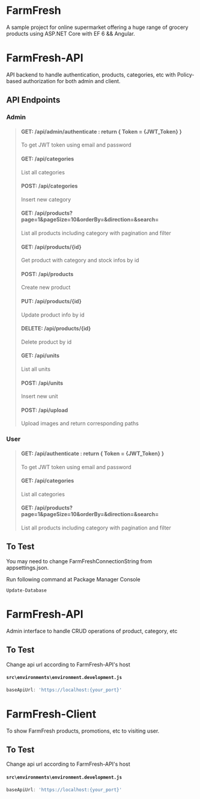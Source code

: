 # FarmFresh
A sample project for online supermarket offering a huge range of grocery products using ASP.NET Core with EF 6 && Angular.

# FarmFresh-API
API backend to handle authentication, products, categories, etc with Policy-based authorization for both admin and client.

## API Endpoints
### Admin
> #### GET: /api/admin/authenticate : return { Token = {JWT_Token} }
> To get JWT token using email and password
> #### GET: /api/categories
> List all categories
> #### POST: /api/categories
> Insert new category
> #### GET: /api/products?page=1&pageSize=10&orderBy=&direction=&search=
> List all products including category with pagination and filter
> #### GET: /api/products/{id}
> Get product with category and stock infos by id
> #### POST: /api/products
> Create new product
> #### PUT: /api/products/{id}
> Update product info by id
> #### DELETE: /api/products/{id}
> Delete product by id
> #### GET: /api/units
> List all units
> #### POST: /api/units
> Insert new unit
> #### POST: /api/upload
> Upload images and return corresponding paths
### User
> #### GET: /api/authenticate : return { Token = {JWT_Token} }
> To get JWT token using email and password
> #### GET: /api/categories
> List all categories
> #### GET: /api/products?page=1&pageSize=10&orderBy=&direction=&search=
> List all products including category with pagination and filter
## To Test
You may need to change FarmFreshConnectionString from appsettings.json.

Run following command at Package Manager Console
```
Update-Database
```
# FarmFresh-API
Admin interface to handle CRUD operations of product, category, etc
## To Test
Change api url according to FarmFresh-API's host
#### **`src\environments\environment.development.js`**
``` js
baseApiUrl: 'https://localhost:{your_port}'
```
# FarmFresh-Client
To show FarmFresh products, promotions, etc to visiting user.
## To Test
Change api url according to FarmFresh-API's host
#### **`src\environments\environment.development.js`**
``` js
baseApiUrl: 'https://localhost:{your_port}'
```
